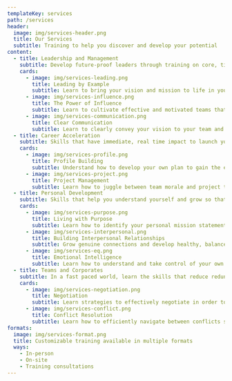 ```yaml
---
templateKey: services
path: /services
header:
  image: img/services-header.png
  title: Our Services
  subtitle: Training to help you discover and develop your potential
content:
  - title: Leadership and Management
    subtitle: Develop future-proof leaders through training on core, timeless leadership skills
    cards:
      - image: img/services-leading.png
        title: Leading by Example
        subtitle: Learn to bring your vision and mission to life in your team through your actions
      - image: img/services-influence.png
        title: The Power of Influence
        subtitle: Learn to cultivate effective and motivated teams that take pride in their work
      - image: img/services-communication.png
        title: Clear Communication
        subtitle: Learn to clearly convey your vision to your team and maximize the impact of your words
  - title: Career Acceleration
    subtitle: Skills that have immediate, real time impact to launch your career to the next level
    cards:
      - image: img/services-profile.png
        title: Profile Building
        subtitle: Understand how to develop your own plan to gain the experience needed for your dream career
      - image: img/services-project.png
        title: Project Management
        subtitle: Learn how to juggle between team morale and project timeline
  - title: Personal Development
    subtitle: Skills that help you understand yourself and grow so that you can then lead others
    cards:
      - image: img/services-purpose.png
        title: Living with Purpose
        subtitle: Learn how to identify your personal mission statement and discover your calling
      - image: img/services-interpersonal.png
        title: Building Interpersonal Relationships
        subtitle: Grow genuine connections and develop healthy, balanced relationships
      - image: img/services-eq.png
        title: Emotional Intelligence
        subtitle: Learn how to understand and take control of your own emotions to lead with clarity and build stable teams
  - title: Teams and Corporates
    subtitle: In a fast paced world, learn the skills that reduce redundancy in teams and maximize impact
    cards:
      - image: img/services-negotiation.png
        title: Negotiation
        subtitle: Learn strategies to effectively negotiate in order to achieve winning results
      - image: img/services-conflict.png
        title: Conflict Resolution
        subtitle: Learn how to efficiently navigate between conflicts such that teams foster deeper unity
formats:
  image: img/services-format.png
  title: Customizable training available in multiple formats
  ways:
    - In-person
    - On-site
    - Training consultations
---
```

